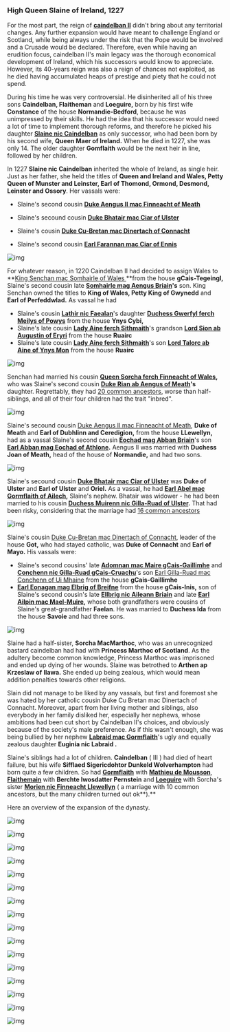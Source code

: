 ### High Queen Slaine of Ireland, 1227

For the most part, the reign of **[caindelban II](../p/caindelban_ii_mac_caindelban_1147.md)** didn't bring about any territorial changes. Any further expansion would have meant to challenge England or Scotland, while being always under the risk that the Pope would be involved and a Crusade would be declared. Therefore, even while having an erudition focus, caindelban II's main legacy was the thorough economical development of Ireland, which his successors would know to appreciate. However, its 40-years reign was also a reign of chances not exploited, as he died having accumulated heaps of prestige and piety that he could not spend. 

During his time he was very controversial. He disinherited all of his three sons **Caindelban, Flaitheman** and **Loeguire,** born by his first wife **Constance** of the house **Normandie-Bedford**, because he was unimpressed by their skills. He had the idea that his successor would need a lot of time to implement thorough reforms, and therefore he picked his daughter **[Slaine nic Caindelban](../p/slaine_nic_caindelban_1212.md)** as only successor, who had been born by his second wife, **Queen Maer of Ireland.** When he died in 1227, she was only 14. The older daughter **Gomflaith** would be the next heir in line, followed by her children.

In 1227 **Slaine nic Caindelban** inherited the whole of Ireland, as single heir. Just as her father, she held the titles of **Queen and Ireland and Wales, Petty Queen of Munster and Leinster, Earl of Thomond, Ormond, Desmond, Leinster and Ossory**. Her vassals were:

- Slaine's second cousin **[Duke Aengus II mac Finneacht of Meath](../p/aengus_ii_mac_finneacht_1177.md)**
- Slaine's secound cousin **[Duke Bhatair mac Ciar of Ulster](../p/bhatair_mac_ciar_1167.md)**

- Slaine's cousin **[Duke Cu-Bretan mac Dinertach of Connacht](../p/cuan_mac_gormflaith_1216.md)**
- Slaine's second cousin **[Earl Farannan mac Ciar of Ennis](../p/farannan_mac_ciar_1179.md)**

![img](13-Queen-Slaine-1227/map1.jpg)

For whatever reason, in 1220 Caindelban II had decided to assign Wales to **[King Senchan mac Somhairle of Wales ](../p/senchan_mac_somhairle_1188.md)**from the house **gCais-Tegeingl,** Slaine's second cousin late **[Somhairle mag Aengus Briain](../p/somhairle_mag_aengus_1158.md)'s** son. King Senchan owned the titles to **King of Wales, Petty King of Gwynedd** and **Earl of Perfeddwlad.** As vassal he had 

- Slaine's cousin **[Lathir nic Faealan](../p/lathir_nic_faelan_1162.md)**'s daughter **[Duchess Gwerfyl ferch Meilys of Powys](../p/gwerfyl_ferch_meilys_1180.md)** from the house **Ynys Cybi,** 
- Slaine's late cousin **[Lady Aine ferch Sithmaith](../p/aine_ferch_sithmaith_1169.md)**'s grandson **[Lord Sion ab Augustin of Eryri](../p/sion_ab_augustin_1224.md)** from the house **Ruairc** 
- Slaine's late cousin **[Lady Aine ferch Sithmaith](../p/aine_ferch_sithmaith_1169.md)**'s son **[Lord Talorc ab Aine of Ynys Mon](../p/talorc_ab_aine_1200.md)** from the house **Ruairc**

![img](13-Queen-Slaine-1227/map2.jpg)

Senchan had married his cousin **[Queen Sorcha ferch Finneacht of Wales](../p/sorcha_ferch_finneacht_1172.md),** who was Slaine's second cousin **[Duke Rian ab Aengus of Meath](../p/rian_ab_aengus_1144.md)'s** daughter. Regrettably, they had [20 common ancestors](https://drive.google.com/file/d/1xNZ0EH6jJRHVvT7AweFbJEoGH7Hh2dNg/view?usp=sharing), worse than half-siblings, and all of their four children had the trait "inbred".

![img](13-Queen-Slaine-1227/inbred1.jpg)

Slaine's secound cousin [Duke Aengus II mac Finneacht of Meath](../p/aengus_ii_mac_finneacht_1177.md), **Duke of Meath** and **Earl of Dubhlinn and Ceredigion,** from the house **LLewellyn,** had as a vassal Slaine's second cousin **[Eochad mag Abban Briain](../p/eochad_mag_abban_1163.md)**'s son **[Earl Abban mag Eochad of Athlone](../p/abban_mag_eochad_1181.md).** Aengus II was married with **Duchess Joan of Meath,** head of the house of **Normandie,** and had two sons.

![img](13-Queen-Slaine-1227/amp3.jpg)

Slaine's secound cousin **[Duke Bhatair mac Ciar of Ulster](../p/bhatair_mac_ciar_1167.md)** was **Duke of Ulster** and **Earl of Ulster** and **Oriel.** As a vassal, he had **[Earl Abel mac Gormflaith of Ailech](../p/abel_mac_gormflaith_1190.md),** Slaine's nephew. Bhatair was widower - he had been married to his cousin **[Duchess Muirenn nic Gilla-Ruad of Ulster](../p/muirenn_nic_gilla-ruad_1165.md).** That had been risky, considering that the marriage had [16 common ancestors](https://drive.google.com/file/d/1a3lF6ul2BDiVxSR49VlQgsxFoSykgDoI/view?usp=sharing)

![img](13-Queen-Slaine-1227/map4.jpg)

Slaine's cousin [Duke Cu-Bretan mac Dinertach of Connacht](../p/cuan_mac_gormflaith_1216.md), leader of the house **Got,** who had stayed catholic, was **Duke of Connacht** and **Earl of Mayo.** His vassals were:

- Slaine's second cousins' late **[Adomnan mac Maire gCais-Gaillimhe](../p/adomnan_mac_maire_1162.md)** and **[Conchenn nic Gilla-Ruad gCais-Cruachu](../p/conchenn_nic_gilla-ruad_1163.md)**'s son [Earl Gilla-Ruad mac Conchenn of Ui Mhaine](../p/gilla-ruad_mac_conchenn_1182.md) from the house **gCais-Gaillimhe**
-  **[Earl Eonagan mag Elbrig of Breifne](../p/eonagan_mag_ellbrig_1193.md)** from the house **gCais-Inis,** son of Slaine's second cousin's late **[Ellbrig nic Aileann Briain](../p/ellbrig_nig_aileann_1155.md)** and late **[Earl Ailpin mac Mael-Muire](../p/ailpin_mac_mael-muire_1158.md),** whose both grandfathers were cousins of Slaine's great-grandfather **Faelan**. He was married to **Duchess Ida** from the house **Savoie** and had three sons.

![img](13-Queen-Slaine-1227/map5.jpg)

Slaine had a half-sister, **Sorcha MacMarthoc**, who was an unrecognized bastard caindelban had had with **Princess Marthoc of Scotland**. As the adultery become common knowledge, Princess Marthoc was imprisoned and ended up dying of her wounds. Slaine was betrothed to **Arthen ap Krzeslaw of** **Ilawa.** She ended up being zealous, which would mean addition penalties towards other religions.

Slain did not manage to be liked by any vassals, but first and foremost she was hated by her catholic cousin Duke Cu Bretan mac Dinertach of Connacht. Moreover, apart from her living mother and siblings, also everybody in her family disliked her, especially her nephews, whose ambitions had been cut short by Caindelban II's choices, and obviously because of the society's male preference. As if this wasn't enough, she was being bullied by her nephew **[Labraid mac Gormflaith](../p/labraid_mac_gormflaith_1188.md)**'s ugly and equally zealous daughter **Euginia nic Labraid .**

Slaine's siblings had a lot of children. **Caindelban** ( III ) had died of heart failure, but his wife **Sifflaed Sigericdohtor Dunkeld Wolverhampton** had born quite a few children. So had **[Gormflaith](../p/gormflaith_nic_caindelban_1171.md)** with **[Mathieu de Mousson](../p/mathieu_de_mousson_1187.md)**, **[Flaithemain](../p/flaitheman_nic_caindelban_1175.md)** with **Berchte Iwosdatter Pernstein** and **[Loeguire](../p/loeguire_mac_caindelban_1182.md)** with Sorcha's sister **[Morien nic Finneacht Llewellyn](../p/morien_nic_finneacht_1183.md)** ( a marriage with 10 common ancestors, but the many children turned out ok**).**

Here an overview of the expansion of the dynasty.

![img](13-Queen-Slaine-1227/20210427072126_1.jpg)

![img](13-Queen-Slaine-1227/20210427072133_1.jpg)

![img](13-Queen-Slaine-1227/20210427072234_1.jpg)

![img](13-Queen-Slaine-1227/20210427072304_1.jpg)

![img](13-Queen-Slaine-1227/20210427072234_1.jpg)

![img](13-Queen-Slaine-1227/20210427072336_1.jpg)

![img](13-Queen-Slaine-1227/20210427072402_1.jpg)

![img](13-Queen-Slaine-1227/20210427072513_1.jpg)

![img](13-Queen-Slaine-1227/20210427072547_1.jpg)

![img](13-Queen-Slaine-1227/20210427224711_1.jpg)

![img](13-Queen-Slaine-1227/20210427072630_1.jpg)

![img](13-Queen-Slaine-1227/20210427072642_1.jpg)

![img](13-Queen-Slaine-1227/20210427072708_1.jpg)

![img](13-Queen-Slaine-1227/20210427072642_1.jpg)

![img](13-Queen-Slaine-1227/20210427072742_1.jpg)

![img](13-Queen-Slaine-1227/20210427072800_1.jpg)







> 
